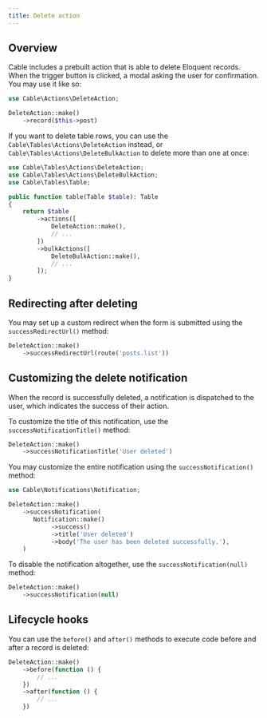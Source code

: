 ```yaml
---
title: Delete action
---
```


## Overview

Cable includes a prebuilt action that is able to delete Eloquent records. When the trigger button is clicked, a modal asking the user for confirmation. You may use it like so:

```php
use Cable\Actions\DeleteAction;

DeleteAction::make()
    ->record($this->post)
```

If you want to delete table rows, you can use the `Cable\Tables\Actions\DeleteAction` instead, or `Cable\Tables\Actions\DeleteBulkAction` to delete more than one at once:

```php
use Cable\Tables\Actions\DeleteAction;
use Cable\Tables\Actions\DeleteBulkAction;
use Cable\Tables\Table;

public function table(Table $table): Table
{
    return $table
        ->actions([
            DeleteAction::make(),
            // ...
        ])
        ->bulkActions([
            DeleteBulkAction::make(),
            // ...
        ]);
}
```

## Redirecting after deleting

You may set up a custom redirect when the form is submitted using the `successRedirectUrl()` method:

```php
DeleteAction::make()
    ->successRedirectUrl(route('posts.list'))
```

## Customizing the delete notification

When the record is successfully deleted, a notification is dispatched to the user, which indicates the success of their action.

To customize the title of this notification, use the `successNotificationTitle()` method:

```php
DeleteAction::make()
    ->successNotificationTitle('User deleted')
```

You may customize the entire notification using the `successNotification()` method:

```php
use Cable\Notifications\Notification;

DeleteAction::make()
    ->successNotification(
       Notification::make()
            ->success()
            ->title('User deleted')
            ->body('The user has been deleted successfully.'),
    )
```

To disable the notification altogether, use the `successNotification(null)` method:

```php
DeleteAction::make()
    ->successNotification(null)
```

## Lifecycle hooks

You can use the `before()` and `after()` methods to execute code before and after a record is deleted:

```php
DeleteAction::make()
    ->before(function () {
        // ...
    })
    ->after(function () {
        // ...
    })
```
